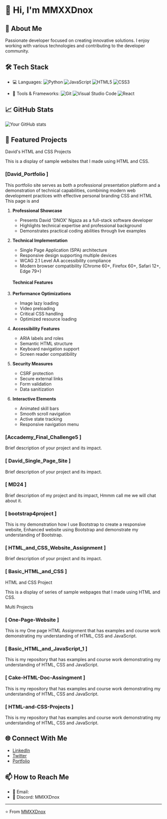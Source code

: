 # 👋 Hi, I'm MMXXDnox

## 🚀 About Me
Passionate developer focused on creating innovative solutions. I enjoy working with various technologies and contributing to the developer community.

## 🛠️ Tech Stack
- 💻 Languages: 
  ![Python](https://img.shields.io/badge/-Python-3776AB?style=flat&logo=Python&logoColor=white)
  ![JavaScript](https://img.shields.io/badge/-JavaScript-F7DF1E?style=flat&logo=JavaScript&logoColor=black)
  ![HTML5](https://img.shields.io/badge/-HTML5-E34F26?style=flat&logo=html5&logoColor=white)
  ![CSS3](https://img.shields.io/badge/-CSS3-1572B6?style=flat&logo=css3)

- 🔧 Tools & Frameworks:
  ![Git](https://img.shields.io/badge/-Git-F05032?style=flat&logo=git&logoColor=white)
  ![Visual Studio Code](https://img.shields.io/badge/-Visual%20Studio%20Code-007ACC?style=flat&logo=visual-studio-code&logoColor=white)
  ![React](https://img.shields.io/badge/-React-61DAFB?style=flat&logo=react&logoColor=black)

## 📈 GitHub Stats
![Your GitHub stats](https://github-readme-stats.vercel.app/api?username=MMXXDnox&show_icons=true&theme=radical)

## 🌟 Featured Projects

David's HTML and CSS Projects

This is a display of sample websites that I made using HTML and CSS.


### [David_Portfolio ]
This portfolio site serves as both a professional presentation platform and a demonstration of technical capabilities, combining modern web development practices with effective personal branding
CSS and HTML This page is and 

1. **Professional Showcase**
   - Presents David 'DNOX' Ngaza as a full-stack software developer
   - Highlights technical expertise and professional background
   - Demonstrates practical coding abilities through live examples

2. **Technical Implementation**
   - Single Page Application (SPA) architecture
   - Responsive design supporting multiple devices
   - WCAG 2.1 Level AA accessibility compliance
   - Modern browser compatibility (Chrome 60+, Firefox 60+, Safari 12+, Edge 79+)

   #### Technical Features

1. **Performance Optimizations**
   - Image lazy loading
   - Video preloading
   - Critical CSS handling
   - Optimized resource loading

2. **Accessibility Features**
   - ARIA labels and roles
   - Semantic HTML structure
   - Keyboard navigation support
   - Screen reader compatibility

3. **Security Measures**
   - CSRF protection
   - Secure external links
   - Form validation
   - Data sanitization

4. **Interactive Elements**
   - Animated skill bars
   - Smooth scroll navigation
   - Active state tracking
   - Responsive navigation menu


### [Accademy_Final_Challenge5 ]
Brief description of your project and its impact.

### [ David_Single_Page_Site ] 
Brief description of your project and its impact.

### [ MD24   ] 
Brief description of my project and its impact, Hmmm call me we will chat about it.

### [ bootstrap4project ] 
This is my demonstration how I use Bootstrap to create a responsive website, Enhanced website using Bootstrap and demonstrate my understanding of Bootstrap.

### [ HTML_and_CSS_Website_Assignment ]
Brief description of your project and its impact.

### [ Basic_HTML_and_CSS ]
HTML and CSS Project

This is a display of series of sample webpages that I made using HTML and CSS.

Multi Projects

### [ One-Page-Website ] 
This is my One page HTML Assignment that has examples and course work demonstrating my understanding of HTML, CSS and JavaScript.

### [ Basic_HTML_and_JavaScript_1 ] 
This is my repository that has examples and course work demonstrating my understanding of HTML, CSS and JavaScript.

### [ Cake-HTML-Doc-Assingment ] 
This is my repository that has examples and course work demonstrating my understanding of HTML, CSS and JavaScript.

### [ HTML-and-CSS-Projects ]
This is my repository that has examples and course work demonstrating my understanding of HTML, CSS and JavaScript.

## 🌐 Connect With Me
- [LinkedIn](#) <!-- I will add my LinkedIn profile URL -->
- [Twitter](#) <!-- I will add my Twitter profile URL -->
- [Portfolio](#) <!-- I will add my portfolio website URL -->

## 📫 How to Reach Me
- 📧 Email: <!-- I will add my email if you want to share it -->
- 💬 Discord: MMXXDnox<!-- I will add my Discord handle -->

---
⭐️ From [MMXXDnox](https://github.com/MMXXDnox)

